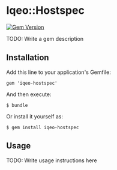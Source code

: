 # Iqeo::Hostspec

[![Gem Version](https://badge.fury.io/rb/iqeo-hostspec.png)](http://badge.fury.io/rb/iqeo-hostspec)

TODO: Write a gem description

## Installation

Add this line to your application's Gemfile:

    gem 'iqeo-hostspec'

And then execute:

    $ bundle

Or install it yourself as:

    $ gem install iqeo-hostspec

## Usage

TODO: Write usage instructions here

